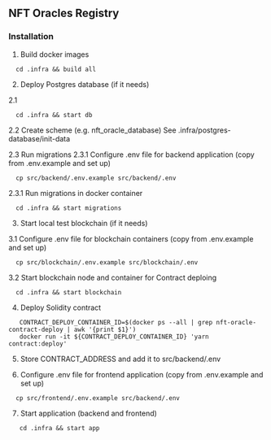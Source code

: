 ## NFT Oracles Registry

### Installation

1. Build docker images

```
  cd .infra && build all 
```

2. Deploy Postgres database (if it needs)

2.1
```
  cd .infra && start db
```
2.2 Create scheme (e.g. nft_oracle_database)
  See .infra/postgres-database/init-data

2.3 Run migrations
  2.3.1 Configure .env file for backend application (copy from .env.example and set up)
  ```
    cp src/backend/.env.example src/backend/.env
  ``` 
  2.3.1 Run migrations in docker container
  ```
    cd .infra && start migrations
  ``` 

3. Start local test blockchain (if it needs)

  3.1 Configure .env file for blockchain containers (copy from .env.example and set up)
```
  cp src/blockchain/.env.example src/blockchain/.env
```
  3.2 Start blockchain node and container for Contract deploing
```
  cd .infra && start blockchain
```

4. Deploy Solidity contract 

```
   CONTRACT_DEPLOY_CONTAINER_ID=$(docker ps --all | grep nft-oracle-contract-deploy | awk '{print $1}')
   docker run -it ${CONTRACT_DEPLOY_CONTAINER_ID} 'yarn contract:deploy'
```
5. Store CONTRACT_ADDRESS and add it to src/backend/.env

6. Configure .env file for frontend application (copy from .env.example and set up)
  ```
    cp src/frontend/.env.example src/backend/.env
  ``` 
7. Start application (backend and frontend)
  ```
     cd .infra && start app
  ```